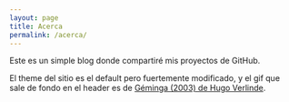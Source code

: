 ```yaml
---
layout: page
title: Acerca
permalink: /acerca/
---
```


Este es un simple blog donde compartiré mis proyectos de GitHub.

El theme del sitio es el default pero fuertemente modificado, y el gif que sale de fondo en el header es de <a href="https://vimeo.com/72039237" target="_blank">Géminga (2003) de Hugo Verlinde</a>.
